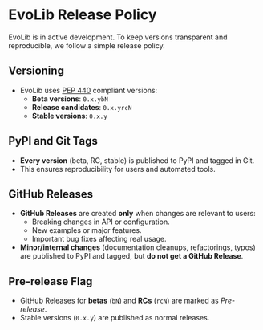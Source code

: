 # EvoLib Release Policy

EvoLib is in active development. To keep versions transparent and reproducible, we follow a simple release policy.

## Versioning
- EvoLib uses [PEP 440](https://peps.python.org/pep-0440/) compliant versions:
  - **Beta versions**: `0.x.ybN`
  - **Release candidates**: `0.x.yrcN`
  - **Stable versions**: `0.x.y`

## PyPI and Git Tags
- **Every version** (beta, RC, stable) is published to PyPI and tagged in Git.  
- This ensures reproducibility for users and automated tools.

## GitHub Releases
- **GitHub Releases** are created **only** when changes are relevant to users:
  - Breaking changes in API or configuration.
  - New examples or major features.
  - Important bug fixes affecting real usage.
- **Minor/internal changes** (documentation cleanups, refactorings, typos) are published to PyPI and tagged, but **do not get a GitHub Release**.

## Pre-release Flag
- GitHub Releases for **betas** (`bN`) and **RCs** (`rcN`) are marked as *Pre-release*.  
- Stable versions (`0.x.y`) are published as normal releases.

